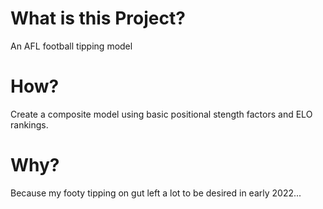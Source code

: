 # What is this Project?
An AFL football tipping model

# How?
Create a composite model using basic positional stength factors and ELO rankings.

# Why?
Because my footy tipping on gut left a lot to be desired in early 2022...
